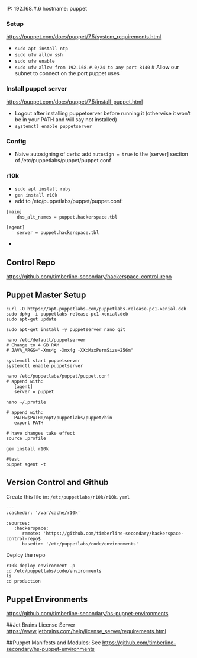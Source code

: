 IP: 192.168.#.6
hostname: puppet

### Setup

https://puppet.com/docs/puppet/7.5/system_requirements.html

* `sudo apt install ntp`
* `sudo ufw allow ssh`
* `sudo ufw enable`
* `sudo ufw allow from 192.168.#.0/24 to any port 8140`  # Allow our subnet to connect on the port puppet uses

### Install puppet server

https://puppet.com/docs/puppet/7.5/install_puppet.html

* Logout after installing puppetserver before running it (otherwise it won't be in your PATH and will say not installed)
* `systemctl enable puppetserver`

### Config

* Naive autosigning of certs: add `autosign = true` to the [server] section of /etc/puppetlabs/puppet/puppet.conf

### r10k

* `sudo apt install ruby`
* `gen install r10k`
* add to /etc/puppetlabs/puppet/puppet.conf:  
```
[main]
    dns_alt_names = puppet.hackerspace.tbl

[agent]
    server = puppet.hackerspace.tbl
```  
* 

## Control Repo

https://github.com/timberline-secondary/hackerspace-control-repo

## Puppet Master Setup

    curl -O https://apt.puppetlabs.com/puppetlabs-release-pc1-xenial.deb
    sudo dpkg -i puppetlabs-release-pc1-xenial.deb
    sudo apt-get update
    
    sudo apt-get install -y puppetserver nano git
    
    nano /etc/default/puppetserver
    # Change to 4 GB RAM
    # JAVA_ARGS="-Xms4g -Xmx4g -XX:MaxPermSize=256m"
    
    systemctl start puppetserver
    systemctl enable puppetserver
    
    nano /etc/puppetlabs/puppet/puppet.conf
    # append with: 
       [agent]
       server = puppet
       
    nano ~/.profile
    
    # append with:
       PATH=$PATH:/opt/puppetlabs/puppet/bin
       export PATH
       
    # have changes take effect   
    source .profile
    
    gem install r10k
    
    #test
    puppet agent -t
    
## Version Control and Github

Create this file in: `/etc/puppetlabs/r10k/r10k.yaml`
```
---
:cachedir: '/var/cache/r10k'

:sources:
   :hackerspace:
      remote: 'https://github.com/timberline-secondary/hackerspace-control-repo$
      basedir: '/etc/puppetlabs/code/environments'
```

Deploy the repo

    r10k deploy environment -p
    cd /etc/puppetlabs/code/environments
    ls
    cd production
    

## Puppet Environments
https://github.com/timberline-secondary/hs-puppet-environments

##Jet Brains License Server
https://www.jetbrains.com/help/license_server/requirements.html

##Puppet Manifests and Modules:
See https://github.com/timberline-secondary/hs-puppet-environments

